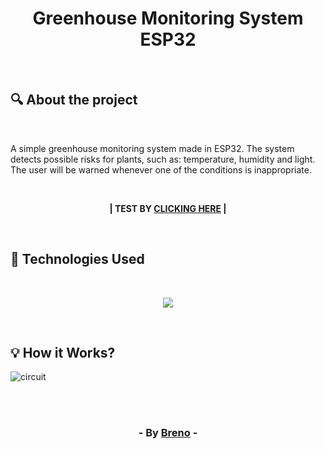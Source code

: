 <h1 align = "center"> Greenhouse Monitoring System ESP32 </h1><br>

<h2> &#128269; About the project </h2><br>

<p>A simple greenhouse monitoring system made in ESP32. The system detects possible risks for plants, such as: temperature, humidity and light. The 
user will be warned whenever one of the conditions is inappropriate.</p><br>

<p align = "center"><b>| TEST BY <a href="https://wokwi.com/projects/383967622942753793" target="_blank">CLICKING HERE</a> |</b></p><br>

<h2> &#128302; Technologies Used </h2><br>

<p align="center">
  <a href="https://skillicons.dev">
    <img src="https://skillicons.dev/icons?i=arduino,c" />
  </a>
</p>

<br><h2> &#128161; How it Works? </h2>

<img align = "center" src="https://github.com/Brevex/Greenhouse-Monitoring-System-ESP32/blob/24614c531177b1da7a8cbb55fd4107524cb6a33b/readme%20images/circuit.png" alt="circuit"><br><br>

<br><h3 align = "center"> - By <a href = "https://www.linkedin.com/in/breno-barbosa-de-oliveira-810866275/" target = "_blank">Breno</a> - </h3>
